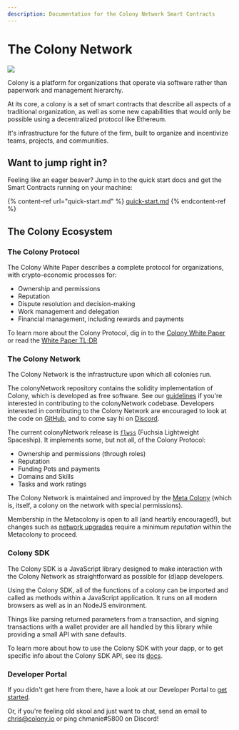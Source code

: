 ```yaml
---
description: Documentation for the Colony Network Smart Contracts
---
```


# The Colony Network

![](.gitbook/assets/logo\_network\_no\_padding.svg)

Colony is a platform for organizations that operate via software rather than paperwork and management hierarchy.

At its core, a colony is a set of smart contracts that describe all aspects of a traditional organization, as well as some new capabilities that would only be possible using a decentralized protocol like Ethereum.

It's infrastructure for the future of the firm, built to organize and incentivize teams, projects, and communities.

## Want to jump right in?

Feeling like an eager beaver? Jump in to the quick start docs and get the Smart Contracts running on your machine:

{% content-ref url="quick-start.md" %}
[quick-start.md](quick-start.md)
{% endcontent-ref %}

## The Colony Ecosystem

### The Colony Protocol

The Colony White Paper describes a complete protocol for organizations, with crypto-economic processes for:

* Ownership and permissions
* Reputation
* Dispute resolution and decision-making
* Work management and delegation
* Financial management, including rewards and payments

To learn more about the Colony Protocol, dig in to the [Colony White Paper](https://colony.io/whitepaper.pdf) or read the [White Paper TL;DR](tldr/)

### The Colony Network

The Colony Network is the infrastructure upon which all colonies run.

The colonyNetwork repository contains the solidity implementation of Colony, which is developed as free software. See our [guidelines](https://github.com/JoinColony/colonyNetwork/blob/develop/.github/CONTRIBUTING.md) if you're interested in contributing to the colonyNetwork codebase. Developers interested in contributing to the Colony Network are encouraged to look at the code on [GitHub](https://github.com/JoinColony/colonyNetwork), and to come say hi on [Discord](https://discord.gg/feVZWwysqM).

The current colonyNetwork release is [`flwss`](https://github.com/JoinColony/colonyNetwork/releases/tag/flwss) (Fuchsia Lightweight Spaceship). It implements some, but not all, of the Colony Protocol:

* Ownership and permissions (through roles)
* Reputation
* Funding Pots and payments
* Domains and Skills
* Tasks and work ratings

The Colony Network is maintained and improved by the [Meta Colony](tldr/metacolony.md) (which is, itself, a colony on the network with special permissions).

Membership in the Metacolony is open to all (and heartily encouraged!), but changes such as [network upgrades](docs/upgrades.md) require a minimum _reputation_ within the Metacolony to proceed.

### Colony SDK

The Colony SDK is a JavaScript library designed to make interaction with the Colony Network as straightforward as possible for (d)app developers.&#x20;

Using the Colony SDK, all of the functions of a colony can be imported and called as methods within a JavaScript application. It runs on all modern browsers as well as in an NodeJS environment.

Things like parsing returned parameters from a transaction, and signing transactions with a wallet provider are all handled by this library while providing a small API with sane defaults.

To learn more about how to use the Colony SDK with your dapp, or to get specific info about the Colony SDK API, see its [docs](https://app.gitbook.com/o/-MTaEZ\_7xhxpButTDDNj/s/slSiNQHJDrgYgciBacVr/).

### Developer Portal

If you didn't get here from there, have a look at our Developer Portal to [get started](https://www.notion.so/colony/Colony-Developer-Portal-2155ba0a012e46f9991bbd693b04de2b).

Or, if you're feeling old skool and just want to chat, send an email to [chris@colony.io](mailto:build@colony.io) or ping chmanie#5800 on Discord!
